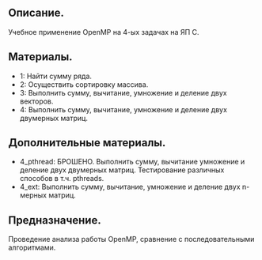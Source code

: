 ## Описание.
Учебное применение OpenMP на 4-ых задачах на ЯП C.

## Материалы.
- 1: Найти сумму ряда.
- 2: Осуществить сортировку массива.
- 3: Выполнить сумму, вычитание, умножение и деление двух векторов.
- 4: Выполнить сумму, вычитание, умножение и деление двух двумерных матриц.

## Дополнительные материалы.
- 4_pthread: БРОШЕНО. Выполнить сумму, вычитание умножение и деление двух двумерных матриц. Тестирование различных способов в т.ч. pthreads.
- 4_ext: Выполнить сумму, вычитание, умножение и деление двух n-мерных матриц.

## Предназначение.
Проведение анализа работы OpenMP, сравнение с последовательными алгоритмами.
